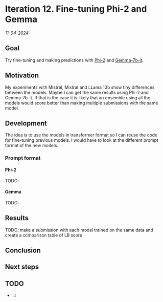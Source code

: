 # Iteration 12. Fine-tuning Phi-2 and Gemma

_11-04-2024_

<!---
The work is done using short iterations. Each iteration needs to have a very
clear goal. This allows to gain greater knowledge of the problem on each iteration.
--->

## Goal

Try fine-tuning and making predictions with [Phi-2](https://www.kaggle.com/models/Microsoft/phi/Transformers/2) and [Gemma-7b-it](https://www.kaggle.com/models/google/gemma/transformers/1.1-7b-it).

## Motivation

My experiments with Mistral, Mixtral and LLama 13b show tiny differences between the models. Maybe
I can get the same results using Phi-2 and Gemma-7b-it. If that is the case it is likely that an
ensemble using all the models would score better than making multiple submissions with the same model.

## Development

The idea is to use the models in transformer format so I can reuse the code for fine-tuning previous models.
I would have to look at the different prompt format of the new models.

### Prompt format

#### Phi-2

TODO:

#### Gemma

TODO:

## Results

TODO: make a submission with each model trained on the same data and create a comparison table of LB score

## Conclusion

## Next steps

## TODO

- [ ]
